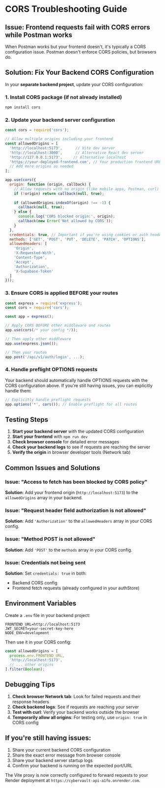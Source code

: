# CORS Troubleshooting Guide

## Issue: Frontend requests fail with CORS errors while Postman works

When Postman works but your frontend doesn't, it's typically a CORS configuration issue. Postman doesn't enforce CORS policies, but browsers do.

## Solution: Fix Your Backend CORS Configuration

In your **separate backend project**, update your CORS configuration:

### 1. Install CORS package (if not already installed)
```bash
npm install cors
```

### 2. Update your backend server configuration

```javascript
const cors = require('cors');

// Allow multiple origins including your frontend
const allowedOrigins = [
  'http://localhost:5173',      // Vite dev server
  'http://localhost:3000',      // Alternative React dev server
  'http://127.0.0.1:5173',     // Alternative localhost
  'https://your-deployed-frontend.com', // Your production frontend URL
  // Add more origins as needed
];

app.use(cors({
  origin: function (origin, callback) {
    // Allow requests with no origin (like mobile apps, Postman, curl)
    if (!origin) return callback(null, true);
    
    if (allowedOrigins.indexOf(origin) !== -1) {
      callback(null, true);
    } else {
      console.log('CORS blocked origin:', origin);
      callback(new Error('Not allowed by CORS'));
    }
  },
  credentials: true, // Important if you're using cookies or auth headers
  methods: ['GET', 'POST', 'PUT', 'DELETE', 'PATCH', 'OPTIONS'],
  allowedHeaders: [
    'Origin',
    'X-Requested-With',
    'Content-Type',
    'Accept',
    'Authorization',
    'X-Supabase-Token'
  ]
}));
```

### 3. Ensure CORS is applied BEFORE your routes

```javascript
const express = require('express');
const cors = require('cors');

const app = express();

// Apply CORS BEFORE other middleware and routes
app.use(cors(/* your config */));

// Then apply other middleware
app.use(express.json());

// Then your routes
app.post('/api/v1/auth/login', ...);
```

### 4. Handle preflight OPTIONS requests

Your backend should automatically handle OPTIONS requests with the CORS configuration above. If you're still having issues, you can explicitly handle them:

```javascript
// Explicitly handle preflight requests
app.options('*', cors()); // Enable preflight for all routes
```

## Testing Steps

1. **Start your backend server** with the updated CORS configuration
2. **Start your frontend** with `npm run dev`
3. **Check browser console** for detailed error messages
4. **Check your backend logs** to see if requests are reaching the server
5. **Verify the origin** in browser developer tools (Network tab)

## Common Issues and Solutions

### Issue: "Access to fetch has been blocked by CORS policy"
**Solution**: Add your frontend origin (`http://localhost:5173`) to the `allowedOrigins` array in your backend.

### Issue: "Request header field authorization is not allowed"
**Solution**: Add `'Authorization'` to the `allowedHeaders` array in your CORS config.

### Issue: "Method POST is not allowed"
**Solution**: Add `'POST'` to the `methods` array in your CORS config.

### Issue: Credentials not being sent
**Solution**: Set `credentials: true` in both:
- Backend CORS config
- Frontend fetch requests (already configured in your authStore)

## Environment Variables

Create a `.env` file in your backend project:

```env
FRONTEND_URL=http://localhost:5173
JWT_SECRET=your-secret-key-here
NODE_ENV=development
```

Then use it in your CORS config:
```javascript
const allowedOrigins = [
  process.env.FRONTEND_URL,
  'http://localhost:5173',
  // ... other origins
].filter(Boolean);
```

## Debugging Tips

1. **Check browser Network tab**: Look for failed requests and their response headers
2. **Check backend logs**: See if requests are reaching your server
3. **Test with curl**: Verify your backend works outside the browser
4. **Temporarily allow all origins**: For testing only, use `origin: true` in CORS config

## If you're still having issues:

1. Share your current backend CORS configuration
2. Share the exact error message from browser console
3. Share your backend server startup logs
4. Confirm your backend is running on the expected port/URL

The Vite proxy is now correctly configured to forward requests to your Render deployment at `https://cybervault-api-a1fo.onrender.com`.
